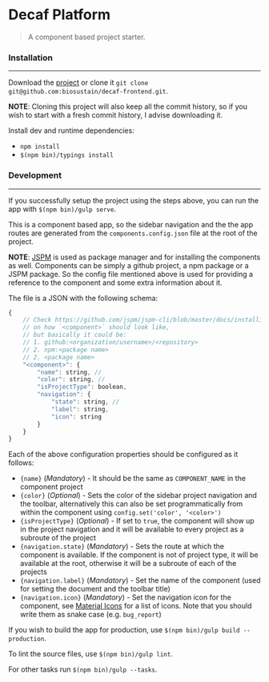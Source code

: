 # Decaf Platform
> A component based project starter.

### Installation
----------------
Download the [project](https://github.com/biosustain/decaf-frontend/archive/master.zip) or clone it `git clone git@github.com:biosustain/decaf-frontend.git`.

**NOTE**: Cloning this project will also keep all the commit history, so if you wish to start with a fresh commit history, I advise downloading it.

Install dev and runtime dependencies:
* `npm install`
* `$(npm bin)/typings install`


### Development
---------------
If you successfully setup the project using the steps above, you can run the app with `$(npm bin)/gulp serve`.

This is a component based app, so the sidebar navigation and the the app routes are generated from the `components.config.json` file at the root of the project.

**NOTE**: [JSPM](http://jspm.io/0.17-beta-guide/index.html) is used as package manager and for installing the components as well. Components can be simply a github project, a npm package or a JSPM package.
So the config file mentioned above is used for providing a reference to the component and some extra information about it. 

The file is a JSON with the following schema:
```js
{
    // Check https://github.com/jspm/jspm-cli/blob/master/docs/installing-packages.md
    // on how `<component>` should look like,
    // but basically it could be:
    // 1. github:<organization/username>/<repository>
    // 2. npm:<package name>
    // 2. <package name>
	"<component>": {
		"name": string, // 
		"color": string, // 
		"isProjectType": boolean,
		"navigation": {
			"state": string, // 
			"label": string,
			"icon": string 
		}
	}
}
```

Each of the above configuration properties should be configured as it follows:
* `{name}` (*Mandatory*) - It should be the same as `COMPONENT_NAME` in the component project
* `{color}` (*Optional*) - Sets the color of the sidebar project navigation and the toolbar, alternatively this can also be set programmatically from within the component using `config.set('color', '<color>')`
* `{isProjectType}` (*Optional*) - If set to `true`, the component will show up in the project navigation and it will be available to every project as a subroute of the project
* `{navigation.state}` (*Mandatory*) - Sets the route at which the component is available. If the component is not of project type, it will be available at the root, otherwise it will be a subroute of each of the projects
* `{navigation.label}` (*Mandatory*) - Set the name of the component (used for setting the document and the toolbar title)
* `{navigation.icon}` (*Mandatory*) - Set the navigation icon for the component, see [Material Icons](https://design.google.com/icons/) for a list of icons. Note that you should write them as snake case (e.g. `bug_report`)



If you wish to build the app for production, use `$(npm bin)/gulp build --production`.

To lint the source files, use `$(npm bin)/gulp lint`.

For other tasks run `$(npm bin)/gulp --tasks`.
